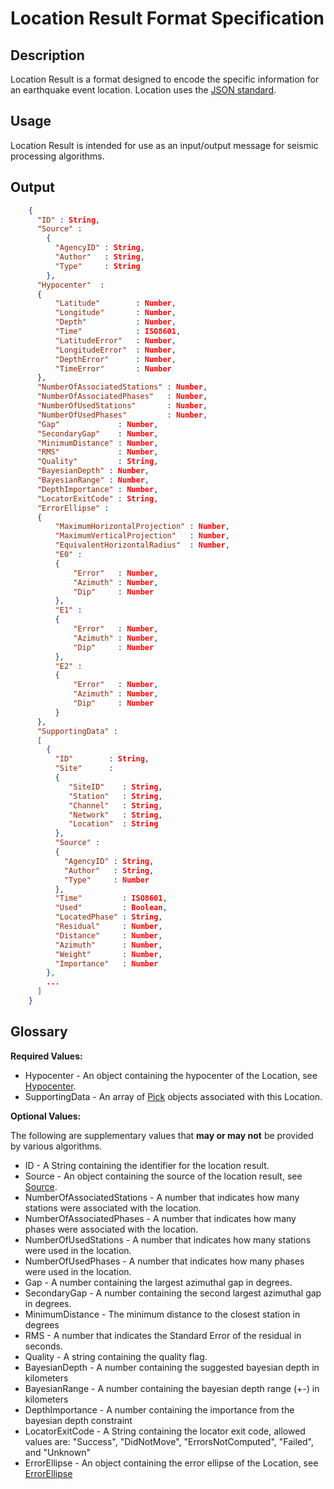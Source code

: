 # Location Result Format Specification

## Description

Location Result is a format designed to encode the specific information for an
earthquake event location.  Location uses the
[JSON standard](http://www.json.org).

## Usage
Location Result is intended for use as an input/output message for seismic
processing algorithms.

## Output
```json
    {
      "ID" : String,
      "Source" :
        {
          "AgencyID" : String,
          "Author"   : String,
          "Type"     : String
        },
      "Hypocenter"  :
      {
          "Latitude"        : Number,
          "Longitude"       : Number,
          "Depth"           : Number,
          "Time"            : ISO8601,
          "LatitudeError"   : Number,
          "LongitudeError"  : Number,
          "DepthError"      : Number,
          "TimeError"       : Number
      },
      "NumberOfAssociatedStations" : Number,
      "NumberOfAssociatedPhases"   : Number,
      "NumberOfUsedStations"       : Number,
      "NumberOfUsedPhases"         : Number,
      "Gap"             : Number,  
      "SecondaryGap"    : Number,  
      "MinimumDistance" : Number,
      "RMS"             : Number,  
      "Quality"         : String,
      "BayesianDepth" : Number,
      "BayesianRange" : Number,
      "DepthImportance" : Number,
      "LocatorExitCode" : String,
      "ErrorEllipse" :
      {
          "MaximumHorizontalProjection" : Number,
          "MaximumVerticalProjection"   : Number,
          "EquivalentHorizontalRadius"  : Number,
          "E0" :
          {
              "Error"   : Number,
              "Azimuth" : Number,
              "Dip"     : Number
          },
          "E1" :
          {
              "Error"   : Number,
              "Azimuth" : Number,
              "Dip"     : Number
          },
          "E2" :
          {
              "Error"   : Number,
              "Azimuth" : Number,
              "Dip"     : Number
          }
      },
      "SupportingData" :
      [
        {
          "ID"        : String,
          "Site"      :
          {
             "SiteID"    : String,
             "Station"   : String,
             "Channel"   : String,
             "Network"   : String,
             "Location"  : String
          },
          "Source" :
          {
            "AgencyID" : String,
            "Author"   : String,
            "Type"     : Number
          },
          "Time"         : ISO8601,
          "Used"         : Boolean,
          "LocatedPhase" : String,
          "Residual"     : Number,
          "Distance"     : Number,
          "Azimuth"      : Number,
          "Weight"       : Number,
          "Importance"   : Number
        },
        ...
      ]
    }
```

## Glossary
**Required Values:**

* Hypocenter - An object containing the hypocenter of the Location, see
[Hypocenter](Hypocenter.md).
* SupportingData - An array of [Pick](Pick.md) objects associated with this
Location.

**Optional Values:**

The following are supplementary values that **may or may not** be provided by
various algorithms.

* ID - A String containing the identifier for the location result.
* Source - An object containing the source of the location result, see
[Source](Source.md).
* NumberOfAssociatedStations - A number that indicates how many stations were
associated with the location.
* NumberOfAssociatedPhases - A number that indicates how many phases were
associated with the location.
* NumberOfUsedStations - A number that indicates how many stations were
used in the location.
* NumberOfUsedPhases - A number that indicates how many phases were
used in the location.
* Gap - A number containing the largest azimuthal gap in degrees.
* SecondaryGap - A number containing the second largest azimuthal gap in degrees.
* MinimumDistance - The minimum distance to the closest station in degrees
* RMS - A number that indicates the Standard Error of the residual in seconds.
* Quality - A string containing the quality flag.
* BayesianDepth - A number containing the suggested bayesian depth in
kilometers
* BayesianRange - A number containing the bayesian depth range (+\-) in
kilometers
* DepthImportance - A number containing the importance from the bayesian
depth constraint
* LocatorExitCode - A String containing the locator exit code, allowed values
are: "Success", "DidNotMove", "ErrorsNotComputed", "Failed", and "Unknown"
* ErrorEllipse - An object containing the error ellipse of the Location, see
[ErrorEllipse](ErrorEllipse.md)

